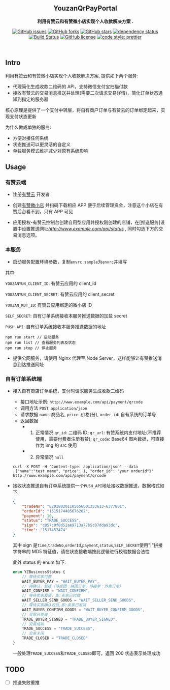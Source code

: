 <div align="center">

## YouzanQrPayPortal

**利用有赞云和有赞微小店实现个人收款解决方案 .**

[![GitHub issues](https://img.shields.io/github/issues/thundernet8/YouzanPayPortal.svg)](https://github.com/thundernet8/YouzanPayPortal/issues)
[![GitHub forks](https://img.shields.io/github/forks/thundernet8/YouzanPayPortal.svg)](https://github.com/thundernet8/YouzanPayPortal/network)
[![GitHub stars](https://img.shields.io/github/stars/thundernet8/YouzanPayPortal.svg)](https://github.com/thundernet8/YouzanPayPortal/stargazers)
[![dependency status](https://img.shields.io/david/thundernet8/YouzanPayPortal.svg?maxAge=3600&style=flat)](https://david-dm.org/thundernet8/YouzanPayPortal)
[![Build Status](https://travis-ci.org/thundernet8/YouzanPayPortal.svg?branch=master)](https://travis-ci.org/thundernet8/YouzanPayPortal)
[![GitHub license](https://img.shields.io/github/license/thundernet8/YouzanPayPortal.svg)](https://github.com/thundernet8/YouzanPayPortal/blob/master/LICENSE)
[![code style: prettier](https://img.shields.io/badge/code_style-prettier-ff69b4.svg?style=flat-square)](https://github.com/prettier/prettier)

</div>

<br>

## Intro

利用有赞云和有赞微小店实现个人收款解决方案, 提供如下两个服务:

* 代理简化生成收款二维码的 API，支持微信支付宝扫描付款
* 接收有赞云的交易消息推送并处理(需要二次请求交易详情)，简化订单状态通知到指定的服务器

核心原理是提供了一个支付中转层，将自有商户订单与有赞云的订单绑定起来，实现支付状态更新

为什么做成单独的服务:

* 方便对接任何系统
* 状态推送可以更灵活的自定义
* 单独服务模式维护减少对原有系统影响

## Usage

### 有赞云端

* 注册[有赞云](https://console.youzanyun.com/register) 开发者

* 创建[有赞微小店](https://h5.youzan.com/v2/index/wxdpc) 并扫码下载相应 APP 便于后续管理资金，注意这个小店在有赞后台看不到，只有 APP 可见

* 应用授权-有赞云控制台创建自用型应用并授权刚创建的店铺，在[推送服务]设置中设置推送网址*http://www.example.com/api/status* , 同时勾选下方的交易消息选项。

### 本服务

* 启动服务配置环境参数，复制`envrc.sample`为`envrc`并填写

其中:

`YOUZANYUN_CLIENT_ID`: 有赞云应用的 client_id

`YOUZANYUN_CLIENT_SECRET`: 有赞云应用的 client_secret

`YOUZAN_KDT_ID`: 有赞云应用绑定的微小店 ID

`SELF_SECRET`: 自有订单系统接收本服务推送数据的加盐 secret

`PUSH_API`: 自有订单系统接收本服务推送数据的地址

```
npm run start // 启动服务
npm run list // 查看服务列表及状态
npm run stop // 停止服务
```

* 提供公网服务，请使用 Nginx 代理至 Node Server，这样能够让有赞推送消息到达推送网址

### 自有订单系统端

* 接入自有商店订单系统，支付时请求服务生成收款二维码

    * 接口地址示例: `http://www.example.com/api/payment/qrcode`
    * 调用方法 `POST application/json`
    * 请求数据 `name`: 商品名, `price`: 价格(分), `order_id`: 自有系统的订单号
    * 返回数据 
        * 1. 正常情况 `qr_id`: 二维码 ID; `qr_url`: 有赞系统内支付地址(不推荐使用，需要付费者注册有赞); `qr_code`: Base64 图片数据，可直接作为 img 的 src 使用 
        * 2. 异常情况 `null`


    ```curl
    curl -X POST -H 'Content-type: application/json' --data '{"name":"test name", "price": 1, "order_id": "your orderid"}' http://www.example.com/api/payment/qrcode
    ```

* 接收状态推送自有订单系统提供一个`PUSH_API`地址接收数据推送，数据格式如下:

    ```json
    {
        "tradeNo": "E20180201105656001353613-6377801",
        "orderId": "1515174485676262",
        "payment": 10,
        "status": "TRADE_SUCCESS",
        "sign": "c857c0f8d52ae9713a77b5c07dda93dc",
        "time": "1517457474"
    }
    ```

    其中 sign 是`time`,`tradeNo`,`orderId`,`payment`,`status`,`SELF_SECRET`使用"|"拼接字符串的 MD5 特征值，请在状态接收端按此逻辑进行校验数据合法性

    此外 status 的 enum 如下:

    ```typescript
    enum YZBusinessStatus {
        // 等待买家付款
        WAIT_BUYER_PAY = "WAIT_BUYER_PAY",
        // 待确认，包括（待成团：拼团订单、待接单：外卖订单）
        WAIT_CONFIRM = "WAIT_CONFIRM",
        // 等待卖家发货，即:买家已付款
        WAIT_SELLER_SEND_GOODS = "WAIT_SELLER_SEND_GOODS",
        // 等待买家确认收货,即:卖家已发货
        WAIT_BUYER_CONFIRM_GOODS = "WAIT_BUYER_CONFIRM_GOODS",
        // 买家已签收
        TRADE_BUYER_SIGNED = "TRADE_BUYER_SIGNED",
        // 交易成功
        TRADE_SUCCESS = "TRADE_SUCCESS",
        // 交易关闭
        TRADE_CLOSED = "TRADE_CLOSED"
    }
    ```

    一般处理`TRADE_SUCCESS`和`TRADE_CLOSED`即可，返回 200 状态表示处理成功

## TODO

* [ ] 推送失败重推
